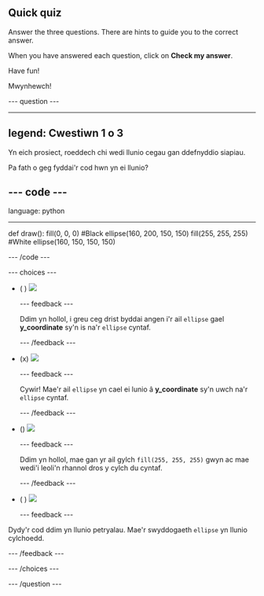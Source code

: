 ## Quick quiz

Answer the three questions. There are hints to guide you to the correct answer.

When you have answered each question, click on **Check my answer**.

Have fun!

Mwynhewch!

--- question ---

---
legend: Cwestiwn 1 o 3
---

Yn eich prosiect, roeddech chi wedi llunio cegau gan ddefnyddio siapiau.

Pa fath o geg fyddai'r cod hwn yn ei llunio?

--- code ---
---
language: python

---
def draw(): fill(0, 0, 0) #Black ellipse(160, 200, 150, 150) fill(255, 255, 255) #White ellipse(160, 150, 150, 150)

--- /code ---

--- choices ---

- ( ) ![](images/sad-mouth.png)

  --- feedback ---

  Ddim yn hollol, i greu ceg drist byddai angen i'r ail `ellipse` gael **y_coordinate** sy'n is na'r `ellipse` cyntaf.

  --- /feedback ---

- (x) ![](images/happy-mouth.png)

  --- feedback ---

  Cywir! Mae'r ail `ellipse` yn cael ei lunio â **y_coordinate** sy'n uwch na'r `ellipse` cyntaf.

  --- /feedback ---

- () ![](images/circle-mouth.png)

  --- feedback ---

   Ddim yn hollol, mae gan yr ail gylch `fill(255, 255, 255)` gwyn ac mae wedi'i leoli'n rhannol dros y cylch du cyntaf.

  --- /feedback ---

- ( ) ![](images/square-mouth.png)

  --- feedback ---

Dydy'r cod ddim yn llunio petryalau. Mae'r swyddogaeth `ellipse` yn llunio cylchoedd.

  --- /feedback ---

--- /choices ---

--- /question ---
